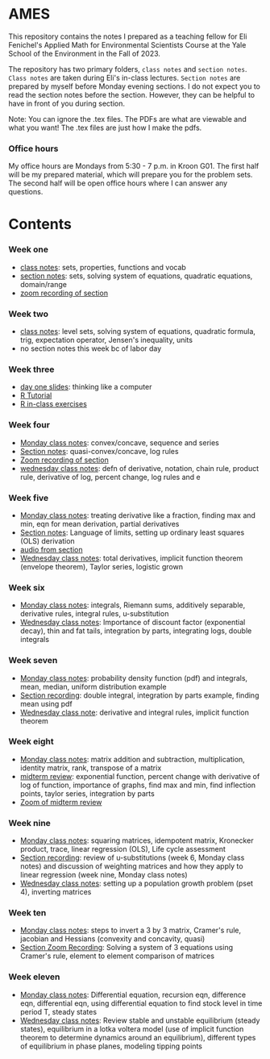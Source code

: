 # AMES
This repository contains the notes I prepared as a teaching fellow for Eli Fenichel's Applied Math for Environmental Scientists Course at the Yale School of the Environment in the Fall of 2023. 

The repository has two primary folders, `class notes` and `section notes`. `Class notes` are taken during Eli's in-class lectures. `Section notes` are prepared by myself before Monday evening sections. I do not expect you to read the section notes before the section. However, they can be helpful to have in front of you during section. 

Note: You can ignore the .tex files. The PDFs are what are viewable and what you want! The .tex files are just how I make the pdfs. 


### Office hours
My office hours are Mondays from 5:30 - 7 p.m. in Kroon G01. The first half will be my prepared material, which will prepare you for the problem sets. The second half will be open office hours where I can answer any questions. 


# Contents 

### Week one 

-  [class notes](class_notes/1_introduction_class.pdf): sets, properties, functions and vocab
-  [section notes](section_notes/1_section.pdf): sets, solving system of equations, quadratic equations, domain/range
- [zoom recording of section](https://yale.zoom.us/rec/share/WQ-3BEzd_GEec7FepNDbEjXUDq56v_cYkZhugw8Vyfyl_eyRB9_R9hB5xzVZoTKS.CntB5Aa1t5buY-hc?startTime=1693578615000)

### Week two 

- [class notes](class_notes/2_mon/main.pdf): level sets, solving system of equations, quadratic formula, trig, expectation operator, Jensen's inequality, units
- no section notes this week bc of labor day

### Week three 

- [day one slides](<class_notes/3_Thinking Like a Computer_2023.pptx>): thinking like a computer
- [R Tutorial](https://github.com/a5creel/nature_as_capital/blob/main/section_notes/1_review/3_r_tutorial/r_tutorial.pdf)
- [R in-class exercises](https://github.com/a5creel/AMES_R_intro)

### Week four
- [Monday class notes](class_notes/4_mon_week/4_week.pdf): convex/concave, sequence and series 
- [Section notes](section_notes/4_section/main.pdf): quasi-convex/concave, log rules
- [Zoom recording of section](https://yale.zoom.us/rec/share/EsTXAibjWFbX8EsFYbNeWClFm-wou-zKEPr6SC1Sib3OSCFIr4QU1X5UeE3AbQ3q.qWEfPqRKr6SK4TiC?startTime=1695073198000)
- [wednesday class notes](class_notes/4_weds_class.pdf): defn of derivative, notation, chain rule, product rule, derivative of log, percent change, log rules and e

### Week five
- [Monday class notes](class_notes/5_mon_class.pdf): treating derivative like a fraction, finding max and min, eqn for mean derivation, partial derivatives
- [Section notes](section_notes/5_section.pdf): Language of limits, setting up ordinary least squares (OLS) derivation
- [audio from section](https://yale.zoom.us/rec/play/NOLE2ZiBVl5BScXTMXc0Ijanr2lc5EfyyAij7MJED6tI62Sdj83JC-hkKv7vv8v43faJPIn93px5oVHC.sO5IRxDvbjEc1J_p?autoplay=true)
- [Wednesday class notes](class_notes/5_weds/main.pdf): total derivatives, implicit function theorem (envelope theorem), Taylor series, logistic grown 

### Week six 
- [Monday class notes](class_notes/6_mon_class.pdf): integrals, Riemann sums, additively separable, derivative rules, integral rules, u-substitution 
- [Wednesday class notes](class_notes/6_weds/main.pdf): Importance of discount factor (exponential decay), thin and fat tails, integration by parts, integrating logs, double integrals  

### Week seven 
- [Monday class notes](class_notes/7_mon/main.pdf): probability density function (pdf) and integrals, mean, median, uniform distribution example
- [Section recording](https://yale.zoom.us/rec/play/HdIZ2C4q72FmYB1cjGHjryJ7PR1LTvQLdRk7wU1VL5lPbkL1lcft04o46YPNK9kI_pAXNstlDPR-Bl3L.yLaOoLu5hra3StEB?autoplay=true&startTime=1696887250000): double integral, integration by parts example, finding mean using pdf 
- [Wednesday class note](class_notes/7_weds.pdf): derivative and integral rules, implicit function theorem

### Week eight 
- [Monday class notes](class_notes/8_mon.pdf): matrix addition and subtraction, multiplication, identity matrix, rank, transpose of a matrix 
- [midterm review](section_notes/midterm.pdf): exponential function, percent change with derivative of log of function, importance of graphs, find max and min, find inflection points, taylor series, integration by parts
- [Zoom of midterm review](https://yale.zoom.us/rec/share/06grQMktcnp_WvWAtPB1kWkS86RMxa1D4So1NVFy21KPg756QL7ERTOLxK114-in.F1GW-HFe-6dGorGa?startTime=1698096961000)

### Week nine 
- [Monday class notes](class_notes/9_mon.pdf): squaring matrices, idempotent matrix, Kronecker product, trace, linear regression (OLS), Life cycle assessment
- [Section recording](https://yale.zoom.us/rec/play/eFOC3kVkqWOvfn6lNGsQSpsFmvCFk_lqj5lHqviVeIC__t9VlTMNapesMmQYWvlQpBSsNDrbfQE0ND4K.4mQcji2-5eJAkylI?autoplay=true&startTime=1698701474000): review of u-substitutions (week 6, Monday class notes) and discussion of weighting matrices and how they apply to linear regression (week nine, Monday class notes)
- [Wednesday class notes](class_notes/9_weds.pdf): setting up a population growth problem (pset 4), inverting matrices 


### Week ten 
- [Monday class notes](class_notes/10_mon.pdf): steps to invert a 3 by 3 matrix, Cramer's rule, jacobian and Hessians (convexity and concavity, quasi)
- [Section Zoom Recording](https://yale.zoom.us/rec/share/DcaOagpyLqq8naFj4VIdKcRIf80c7TNyR2z_23-Y3z8mtqEX1NJwkceO7qEPjH10.nur9edVdvhrvobmB?startTime=1699309891000): Solving a system of 3 equations using Cramer's rule, element to element comparison of matrices



### Week eleven 
- [Monday class notes](class_notes/11_mon/main.pdf): Differential equation, recursion eqn, difference eqn, differential eqn, using differential equation to find stock level in time period T, steady states
- [Wednesday class notes](class_notes/11_weds/main.pdf): Review stable and unstable equilibrium (steady states), equilibrium in a lotka voltera model (use of implicit function theorem to determine dynamics around an equilibrium), different types of equilibrium in phase planes, modeling tipping points 
